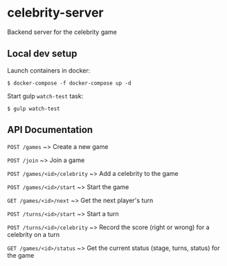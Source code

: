 # celebrity-server
Backend server for the celebrity game

## Local dev setup

Launch containers in docker:

`$ docker-compose -f docker-compose up -d`

Start gulp `watch-test` task:

`$ gulp watch-test`

## API Documentation

`POST /games` ~> Create a new game

`POST /join` ~> Join a game

`POST /games/<id>/celebrity` ~> Add a celebrity to the game

`POST /games/<id>/start` ~> Start the game

`GET /games/<id>/next` ~> Get the next player's turn

`POST /turns/<id>/start` ~> Start a turn

`POST /turns/<id>/celebrity` ~> Record the score (right or wrong) for a celebrity on a turn

`GET /games/<id>/status` ~> Get the current status (stage, turns, status) for the game
